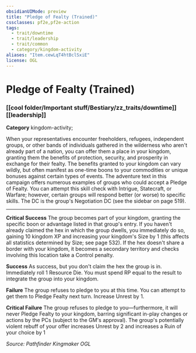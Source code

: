 ```yaml
---
obsidianUIMode: preview
title: "Pledge of Fealty (Trained)"
cssclasses: pf2e,pf2e-action
tags:
  - trait/downtime
  - trait/leadership
  - trait/common
  - category/kingdom-activity
aliases: "Item.cewLqT4htBclSxiE"
license: OGL
---
```

# Pledge of Fealty (Trained)

### [[cool folder/Important stuff/Bestiary/zz_traits/downtime]][[leadership]]

**Category** kingdom-activity; 




When your representatives encounter freeholders, refugees, independent groups, or other bands of individuals gathered in the wilderness who aren't already part of a nation, you can offer them a place in your kingdom, granting them the benefits of protection, security, and prosperity in exchange for their fealty. The benefits granted to your kingdom can vary wildly, but often manifest as one-time boons to your commodities or unique bonuses against certain types of events. The adventure text in this campaign offers numerous examples of groups who could accept a Pledge of Fealty. You can attempt this skill check with Intrigue, Statecraft, or Warfare; however, certain groups will respond better (or worse) to specific skills. The DC is the group's Negotiation DC (see the sidebar on page 519).

* * *

**Critical Success** The group becomes part of your kingdom, granting the specific boon or advantage listed in that group's entry. If you haven't already claimed the hex in which the group dwells, you immediately do so, gaining 10 kingdom XP and increasing your kingdom's Size by 1 (this affects all statistics determined by Size; see page 532). If the hex doesn't share a border with your kingdom, it becomes a secondary territory and checks involving this location take a Control penalty.

**Success** As success, but you don't claim the hex the group is in. Immediately roll 1 Resource Die. You must spend RP equal to the result to integrate the group into your kingdom.

**Failure** The group refuses to pledge to you at this time. You can attempt to get them to Pledge Fealty next turn. Increase Unrest by 1.

**Critical Failure** The group refuses to pledge to you—furthermore, it will never Pledge Fealty to your kingdom, barring significant in-play changes or actions by the PCs (subject to the GM's approval). The group's potentially violent rebuff of your offer increases Unrest by 2 and increases a Ruin of your choice by 1

*Source: Pathfinder Kingmaker*
*OGL*